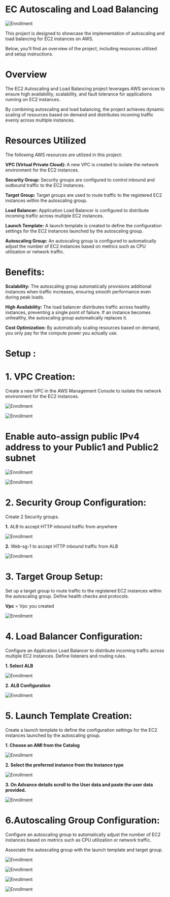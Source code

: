 # EC Autoscaling and Load Balancing

![Enrollment](Images/ASG.png)

This project is designed to showcase the implementation of autoscaling and load balancing for EC2 instances on AWS. 

Below, you'll find an overview of the project, including resources utilized and setup instructions.

# Overview

The EC2 Autoscaling and Load Balancing project leverages AWS services to ensure high availability, scalability, and fault tolerance for applications running on EC2 instances. 

By combining autoscaling and load balancing, the project achieves dynamic scaling of resources based on demand and distributes incoming traffic evenly across multiple instances.

# Resources Utilized

The following AWS resources are utilized in this project:

__VPC (Virtual Private Cloud):__ A new VPC is created to isolate the network environment for the EC2 instances.

__Security Group:__ Security groups are configured to control inbound and outbound traffic to the EC2 instances.

__Target Group:__ Target groups are used to route traffic to the registered EC2 instances within the autoscaling group.

__Load Balancer:__ Application Load Balancer is configured to distribute incoming traffic across multiple EC2 instances.

__Launch Template:__ A launch template is created to define the configuration settings for the EC2 instances launched by the autoscaling group.

__Autoscaling Group:__ An autoscaling group is configured to automatically adjust the number of EC2 instances based on metrics such as CPU utilization or network traffic.

# Benefits:

__Scalability:__ The autoscaling group automatically provisions additional instances when traffic increases, ensuring smooth performance even during peak loads.

__High Availability:__ The load balancer distributes traffic across healthy instances, preventing a single point of failure. If an instance becomes unhealthy, the autoscaling group automatically replaces it.

__Cost Optimization:__ By automatically scaling resources based on demand, you only pay for the compute power you actually use.

# Setup :

# 1. VPC Creation: 
Create a new VPC in the AWS Management Console to isolate the network environment for the EC2 instances.

![Enrollment](Images/Vpc.png)


![Enrollment](Images/VPC2.png)

# Enable auto-assign public IPv4 address to your Public1 and Public2 subnet

![Enrollment](Images/publicipv4.png)

![Enrollment](Images/Enable-Auto-assgn.png)


# 2. Security Group Configuration:

Create 2 Security groups.

__1.__ ALB to accept HTTP inbound traffic from anywhere

![Enrollment](Images/ALB-sg.png)

__2.__ Web-sg-1 to accept HTTP inbound traffic from ALB

![Enrollment](Images/web-sg-1.png)



# 3. Target Group Setup: 

Set up a target group to route traffic to the registered EC2 instances within the autoscaling group. Define health checks and protocols.

__Vpc__ = Vpc you created

![Enrollment](Images/TG1.png)

# 4. Load Balancer Configuration:

Configure an Application Load Balancer to distribute incoming traffic across multiple EC2 instances. Define listeners and routing rules.

__1. Select ALB__

![Enrollment](Images/ALB.png)

__2. ALB Configuration__

![Enrollment](Images/ALB-setup.png)

# 5. Launch Template Creation:

Create a launch template to define the configuration settings for the EC2 instances launched by the autoscaling group.

__1. Choose an AMI from the Catalog__

![Enrollment](Images/Launch-temp1.png)

__2. Select the preferred instance from the Instance type__ 

![Enrollment](Images/launch-temp2.png)

__3. On Advance details scroll to the User data and paste the user data provided.__  

![Enrollment](Images/Launch-temp3.png)



# 6.Autoscaling Group Configuration:

Configure an autoscaling group to automatically adjust the number of EC2 instances based on metrics such as CPU utilization or network traffic. 

Associate the autoscaling group with the launch template and target group.


![Enrollment](Images/ASG1.png)

![Enrollment](Images/ASG2.png)

![Enrollment](Images/ASG3.png)

![Enrollment](Images/ASG4.png)


